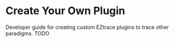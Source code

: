 # Create Your Own Plugin

Developer guide for creating custom EZtrace plugins to trace other paradigms.
TODO
